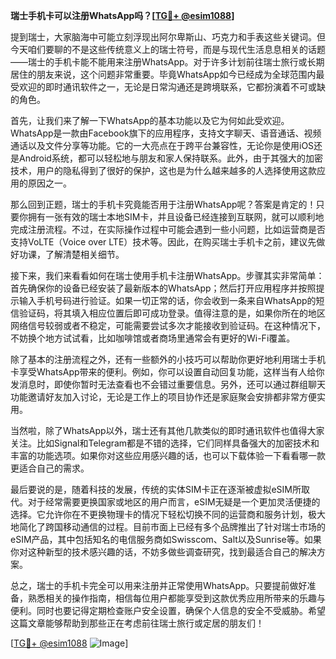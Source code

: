 **瑞士手机卡可以注册WhatsApp吗？[[TG💪+ @esim1088](https://t.me/s/esim1088)]**

提到瑞士，大家脑海中可能立刻浮现出阿尔卑斯山、巧克力和手表这些关键词。但今天咱们要聊的不是这些传统意义上的瑞士符号，而是与现代生活息息相关的话题——瑞士的手机卡能不能用来注册WhatsApp。对于许多计划前往瑞士旅行或长期居住的朋友来说，这个问题非常重要。毕竟WhatsApp如今已经成为全球范围内最受欢迎的即时通讯软件之一，无论是日常沟通还是跨境联系，它都扮演着不可或缺的角色。

首先，让我们来了解一下WhatsApp的基本功能以及它为何如此受欢迎。WhatsApp是一款由Facebook旗下的应用程序，支持文字聊天、语音通话、视频通话以及文件分享等功能。它的一大亮点在于跨平台兼容性，无论你是使用iOS还是Android系统，都可以轻松地与朋友和家人保持联系。此外，由于其强大的加密技术，用户的隐私得到了很好的保护，这也是为什么越来越多的人选择使用这款应用的原因之一。

那么回到正题，瑞士的手机卡究竟能否用于注册WhatsApp呢？答案是肯定的！只要你拥有一张有效的瑞士本地SIM卡，并且设备已经连接到互联网，就可以顺利地完成注册流程。不过，在实际操作过程中可能会遇到一些小问题，比如运营商是否支持VoLTE（Voice over LTE）技术等。因此，在购买瑞士手机卡之前，建议先做好功课，了解清楚相关细节。

接下来，我们来看看如何在瑞士使用手机卡注册WhatsApp。步骤其实非常简单：首先确保你的设备已经安装了最新版本的WhatsApp；然后打开应用程序并按照提示输入手机号码进行验证。如果一切正常的话，你会收到一条来自WhatsApp的短信验证码，将其填入相应位置后即可成功登录。值得注意的是，如果你所在的地区网络信号较弱或者不稳定，可能需要尝试多次才能接收到验证码。在这种情况下，不妨换个地方试试看，比如咖啡馆或者商场里通常会有更好的Wi-Fi覆盖。

除了基本的注册流程之外，还有一些额外的小技巧可以帮助你更好地利用瑞士手机卡享受WhatsApp带来的便利。例如，你可以设置自动回复功能，这样当有人给你发消息时，即使你暂时无法查看也不会错过重要信息。另外，还可以通过群组聊天功能邀请好友加入讨论，无论是工作上的项目协作还是家庭聚会安排都非常方便实用。

当然啦，除了WhatsApp以外，瑞士还有其他几款类似的即时通讯软件也值得大家关注。比如Signal和Telegram都是不错的选择，它们同样具备强大的加密技术和丰富的功能选项。如果你对这些应用感兴趣的话，也可以下载体验一下看看哪一款更适合自己的需求。

最后要说的是，随着科技的发展，传统的实体SIM卡正在逐渐被虚拟eSIM所取代。对于经常需要更换国家或地区的用户而言，eSIM无疑是一个更加灵活便捷的选择。它允许你在不更换物理卡的情况下轻松切换不同的运营商和服务计划，极大地简化了跨国移动通信的过程。目前市面上已经有多个品牌推出了针对瑞士市场的eSIM产品，其中包括知名的电信服务商如Swisscom、Salt以及Sunrise等。如果你对这种新型的技术感兴趣的话，不妨多做些调查研究，找到最适合自己的解决方案。

总之，瑞士的手机卡完全可以用来注册并正常使用WhatsApp。只要提前做好准备，熟悉相关的操作指南，相信每位用户都能享受到这款优秀应用所带来的乐趣与便利。同时也要记得定期检查账户安全设置，确保个人信息的安全不受威胁。希望这篇文章能够帮助到那些正在考虑前往瑞士旅行或定居的朋友们！

[[TG💪+ @esim1088](https://t.me/s/esim1088) ![Image](https://i.postimg.cc/4NQfJmqS/Snipaste-2025-05-13-00-14-12.png)]